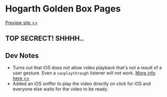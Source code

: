 
# Hogarth Golden Box Pages

[Preview site >>](https://www.campaign.hogarthww.digital/ctus-internal/ctus-gbox-page/dist/)

## TOP SECRECT! SHHHH.. 

## Dev Notes
- Turns out that iOS does not allow video playback that's not a result of a user gesture. Even a `canplaythrough` listener will not work. [More info here >>](https://webkit.org/blog/6784/new-video-policies-for-ios/)
- Added an iOS sniffer to play the video directly on click for iOS and everyone else waits for the video to be ready.  
